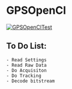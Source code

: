 # GPSOpenCl

[![GPSOpenClTest](https://github.com/beratatmaca/GPSOpenCl/actions/workflows/debug.yml/badge.svg?branch=main)](https://github.com/beratatmaca/GPSOpenCl/actions/workflows/debug.yml)

## To Do List:
    - Read Settings
    - Read Raw Data
    - Do Acquisiton
    - Do Tracking
    - Decode bitstream